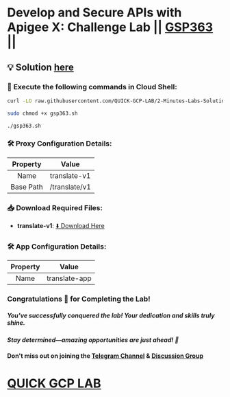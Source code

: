 # Develop and Secure APIs with Apigee X: Challenge Lab || [GSP363](https://www.cloudskillsboost.google/focuses/32171?parent=catalog) ||

## 💡 Solution [here]()

### 🚀 **Execute the following commands in Cloud Shell:**

```bash
curl -LO raw.githubusercontent.com/QUICK-GCP-LAB/2-Minutes-Labs-Solutions/refs/heads/main/Develop%20and%20Secure%20APIs%20with%20Apigee%20X%20Challenge%20Lab/gsp363.sh

sudo chmod +x gsp363.sh

./gsp363.sh
```

### 🛠️ **Proxy Configuration Details:**  

| **Property**   | **Value**     |  
| :------------: | :------------: |  
| Name           | translate-v1   |  
| Base Path      | /translate/v1  |

### 📥 **Download Required Files:**  

- **translate-v1**: [⬇️ Download Here](https://drive.google.com/uc?export=download&id=1IxJMjqAJ-FVKWOdg2HnJ79wY7BBlbjbJ)

### 🛠️ **App Configuration Details:**  

| **Property**   | **Value**           |  
| :------------: | :-----------------: |  
| Name           | translate-app       |

### Congratulations 🎉 for Completing the Lab!  

##### *You've successfully conquered the lab! Your dedication and skills truly shine.*  

#### *Stay determined—amazing opportunities are just ahead! 🚀*  

#### Don't miss out on joining the [Telegram Channel](https://t.me/quickgcplab) & [Discussion Group](https://t.me/quickgcplabchats)  

# [QUICK GCP LAB](https://www.youtube.com/@quickgcplab)  